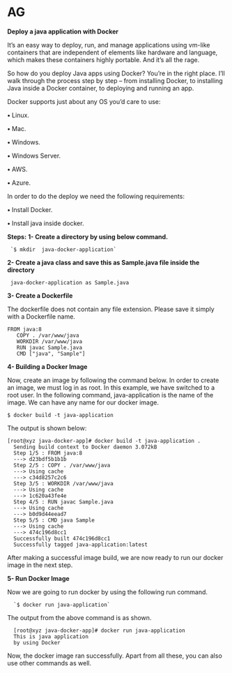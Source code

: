 # AG
**Deploy a java application with Docker**

It’s an easy way to deploy, run, and manage applications using vm-like containers that are independent of elements like hardware and language, which makes these containers highly portable. And it’s all the rage.

So how do you deploy Java apps using Docker? You’re in the right place. I’ll walk through the process step by step – from installing Docker, to installing Java inside a Docker container, to deploying and running an app.

Docker supports just about any OS you’d care to use:

   **•** Linux.
    
   **•** Mac.
   
   **•** Windows.
   
   **•** Windows Server.
   
   **•** AWS.
        
   **•** Azure.

In order to do the deploy we need the following requirements:

   **•** Install Docker.
    
   **•** Install java inside docker.

**Steps:**
**1- Create a directory by using below command.**

     `$ mkdir  java-docker-application`

**2- Create a java class and save this as Sample.java file inside the directory**
     
     java-docker-application as Sample.java

**3- Create a Dockerfile**

   The dockerfile does not contain any file extension. Please save it simply with a Dockerfile name.
```
FROM java:8
   COPY . /var/www/java 
   WORKDIR /var/www/java 
   RUN javac Sample.java 
   CMD ["java", "Sample"]
```

**4- Building a Docker Image**

Now, create an image by following the command below. In order to create an image, we must log in as root. In this example, we have switched to a root user. In the following command, java-application is the name of the image. We can have any name for our docker image.

    $ docker build -t java-application

The output is shown below:

```
[root@xyz java-docker-app]# docker build -t java-application .
  Sending build context to Docker daemon 3.072kB
  Step 1/5 : FROM java:8
  ---> d23bdf5b1b1b
  Step 2/5 : COPY . /var/www/java
  ---> Using cache
  ---> c34d8257c2c6
  Step 3/5 : WORKDIR /var/www/java
  ---> Using cache
  ---> 1c620a43fe4e
  Step 4/5 : RUN javac Sample.java
  ---> Using cache
  ---> b0d9d44eead7
  Step 5/5 : CMD java Sample
  ---> Using cache
  ---> 474c196d8cc1
  Successfully built 474c196d8cc1
  Successfully tagged java-application:latest
  ```
  
After making a successful image build, we are now ready to run our docker image in the next step.

**5- Run Docker Image**

Now we are going to run docker by using the following run command.

      `$ docker run java-application`

The output from the above command is as shown.
```
  [root@xyz java-docker-app]# docker run java-application
  This is java application
  by using Docker
  ```

Now, the docker image ran successfully. Apart from all these, you can also use other commands as well.



